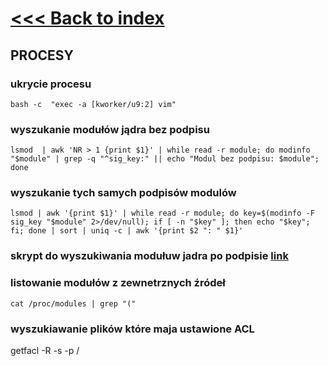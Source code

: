 # [<<< Back to index](../CEH_index.md)

## PROCESY


### ukrycie procesu
`bash -c  "exec -a [kworker/u9:2] vim"`

### wyszukanie modułów jądra bez podpisu

`lsmod  | awk 'NR > 1 {print $1}' | while read -r module; do modinfo "$module" | grep -q "^sig_key:" || echo "Modul bez podpisu: $module"; done`

### wyszukanie tych samych podpisów modulów

`lsmod | awk '{print $1}' | while read -r module; do key=$(modinfo -F sig_key "$module" 2>/dev/null); if [ -n "$key" ]; then echo "$key"; fi; done | sort | uniq -c | awk '{print $2 ": " $1}'`


### skrypt do wyszukiwania modułuw jadra po podpisie [link](../scripts/sig_key.sh)

### listowanie modułów z zewnetrznych źródeł
`cat /proc/modules | grep "("`

### wyszukiawanie plików które maja ustawione ACL
getfacl -R -s -p /
